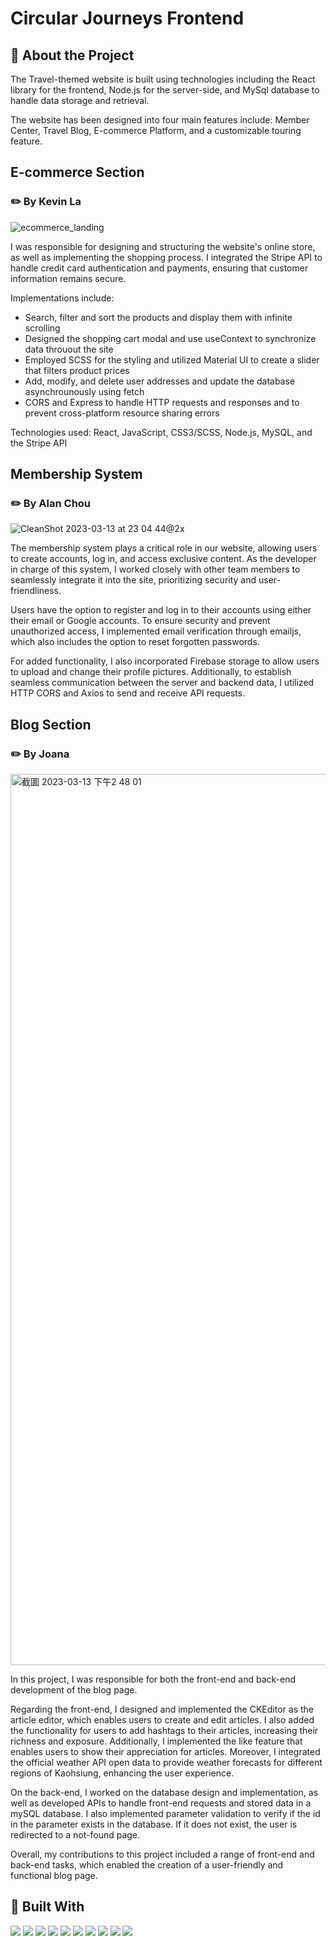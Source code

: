 # Circular Journeys Frontend

## :star2: About the Project

The Travel-themed website is built using technologies including the React library for the frontend, Node.js for the server-side, and MySql database to handle data storage and retrieval.

The website has been designed into four main features include: Member Center, Travel Blog, E-commerce Platform, and a customizable touring feature.

## E-commerce Section 
### ✏️  By Kevin La

![ecommerce_landing](https://user-images.githubusercontent.com/46846552/224605597-408d2e53-f0fd-4526-8357-97cb061915da.JPG)

I was responsible for designing and structuring the website's online store, as well as implementing the shopping process. I integrated the Stripe API to handle credit card authentication and payments, ensuring that customer information remains secure.

Implementations include:
- Search, filter and sort the products and display them with infinite scrolling 
- Designed the shopping cart modal and use useContext to synchronize data throuout the site
- Employed SCSS for the styling and utilized Material UI to create a slider that filters product prices
- Add, modify, and delete user addresses and update the database asynchrounously using fetch
- CORS and Express to handle HTTP requests and responses and to prevent cross-platform resource sharing errors

Technologies used: React, JavaScript, CSS3/SCSS, Node.js, MySQL, and the Stripe API

## Membership System
### ✏️ By Alan Chou

![CleanShot 2023-03-13 at 23 04 44@2x](https://user-images.githubusercontent.com/99056343/224742330-5e95c293-91e4-446c-b6d4-40f3b7a578c1.png)

The membership system plays a critical role in our website, allowing users to create accounts, log in, and access exclusive content. As the developer in charge of this system, I worked closely with other team members to seamlessly integrate it into the site, prioritizing security and user-friendliness.

Users have the option to register and log in to their accounts using either their email or Google accounts. To ensure security and prevent unauthorized access, I implemented email verification through emailjs, which also includes the option to reset forgotten passwords.

For added functionality, I also incorporated Firebase storage to allow users to upload and change their profile pictures. Additionally, to establish seamless communication between the server and backend data, I utilized HTTP CORS and Axios to send and receive API requests.

## Blog Section 
### ✏️  By Joana

<img width="1426" alt="截圖 2023-03-13 下午2 48 01" src="https://user-images.githubusercontent.com/117150342/224627842-1e0b39e8-dd01-4931-955a-369509916a95.png">

In this project, I was responsible for both the front-end and back-end development of the blog page. 

Regarding the front-end, I designed and implemented the CKEditor as the article editor, which enables users to create and edit articles. I also added the functionality for users to add hashtags to their articles, increasing their richness and exposure. Additionally, I implemented the like feature that enables users to show their appreciation for articles. Moreover, I integrated the official weather API open data to provide weather forecasts for different regions of Kaohsiung, enhancing the user experience.

On the back-end, I worked on the database design and implementation, as well as developed APIs to handle front-end requests and stored data in a mySQL database. I also implemented parameter validation to verify if the id in the parameter exists in the database. If it does not exist, the user is redirected to a not-found page.

Overall, my contributions to this project included a range of front-end and back-end tasks, which enabled the creation of a user-friendly and functional blog page.



## 🔨 Built With

<p align="left"> 
  <img src="https://img.shields.io/badge/React-20232A?style=for-the-badge&logo=react&logoColor=61DAFB">
  <img src="https://img.shields.io/badge/React_Router-CA4245?style=for-the-badge&logo=react-router&logoColor=white"> 
  <img src="https://img.shields.io/badge/Sass-CC6699?style=for-the-badge&logo=sass&logoColor=white"> 
  <img src="https://img.shields.io/badge/Tailwind_CSS-38B2AC?style=for-the-badge&logo=tailwind-css&logoColor=white"> 
  <img src="https://img.shields.io/badge/Bootstrap-563D7C?style=for-the-badge&logo=bootstrap&logoColor=white"> 
  <img src="https://img.shields.io/badge/Express.js-000000?style=for-the-badge&logo=express&logoColor=white"> 
  <img src="https://img.shields.io/badge/Node.js-339933?style=for-the-badge&logo=nodedotjs&logoColor=white"> 
  <img src="https://img.shields.io/badge/MySQL-005C84?style=for-the-badge&logo=mysql&logoColor=white"> 
  <img src="https://img.shields.io/badge/Yarn-2C8EBB?style=for-the-badge&logo=yarn&logoColor=white"> 
  <img src="https://img.shields.io/badge/firebase-ffca28?style=for-the-badge&logo=firebase&logoColor=black"> 
</p>
